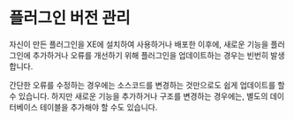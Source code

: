 # 플러그인 버전 관리


자신이 만든 플러그인을 XE에 설치하여 사용하거나 배포한 이후에, 새로운 기능을 플러그인에 추가하거나 오류를 개선하기 위해 플러그인을 업데이트하는 경우는 빈번히 발생합니다.

간단한 오류를 수정하는 경우에는 소스코드를 변경하는 것만으로도 쉽게 업데이트를 할 수 있습니다. 하지만 새로운 기능을 추가하거나 구조를 변경하는 경우에는, 별도의 데이터베이스 테이블을 추가해야 할 수도 있습니다.